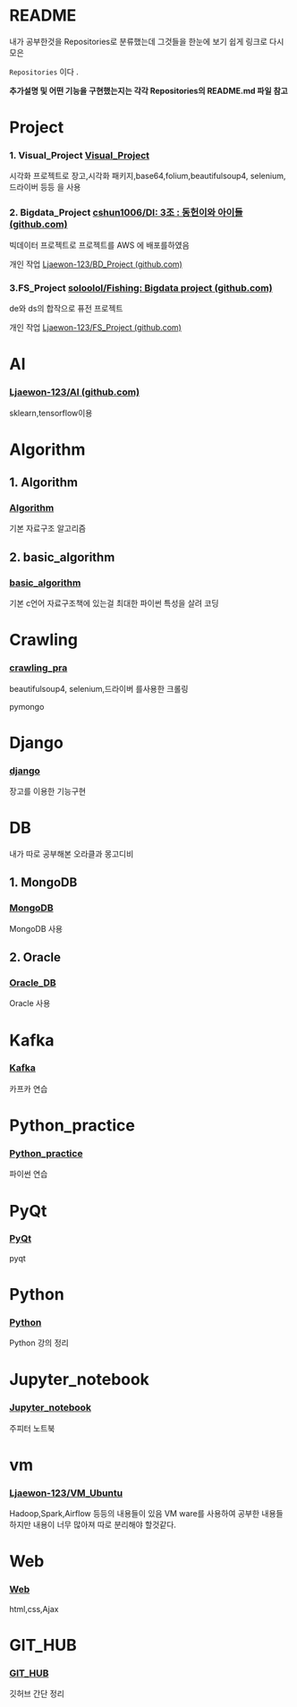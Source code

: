 # README

내가 공부한것을 Repositories로 분류했는데 그것들을 한눈에 보기 쉽게 링크로 다시 모은 

`Repositories` 이다 .

**추가설명 및 어떤 기능을 구현했는지는 각각 Repositories의 README.md 파일 참고**

# Project

### 1. Visual_Project   [Visual_Project](https://github.com/Ljaewon-123/Visual_Project) 

시각화 프로젝트로 장고,시각화 패키지,base64,folium,beautifulsoup4, selenium,드라이버 등등 을 사용

### 2. Bigdata_Project [cshun1006/DI: 3조 : 동헌이와 아이들 (github.com)](https://github.com/cshun1006/DI)

빅데이터 프로젝트로 프로젝트를 AWS 에 배포를하였음

개인 작업 [Ljaewon-123/BD_Project (github.com)](https://github.com/Ljaewon-123/BD_Project)

### 3.FS_Project [soloolol/Fishing: Bigdata project (github.com)](https://github.com/soloolol/Fishing)

de와 ds의 합작으로 퓨전 프로젝트

개인 작업 [Ljaewon-123/FS_Project (github.com)](https://github.com/Ljaewon-123/FS_Project)



# AI

### [Ljaewon-123/AI (github.com)](https://github.com/Ljaewon-123/AI)

sklearn,tensorflow이용 

# Algorithm

## 1. Algorithm

### [Algorithm](https://github.com/Ljaewon-123/Algorithm)

기본 자료구조 알고리즘

## 2. basic_algorithm

### [basic_algorithm](https://github.com/Ljaewon-123/basic_algorithm) 

기본 c언어 자료구조책에 있는걸 최대한 파이썬 특성을 살려 코딩

# Crawling

### [crawling_pra](https://github.com/Ljaewon-123/crawling_pra)

beautifulsoup4, selenium,드라이버 를사용한 크롤링 

pymongo

# Django

### [django](https://github.com/Ljaewon-123/django)

장고를 이용한 기능구현

# DB
내가 따로 공부해본 오라클과 몽고디비

## 1. MongoDB

### [MongoDB](https://github.com/Ljaewon-123/MongoDB)

MongoDB 사용

## 2. Oracle

### [Oracle_DB](https://github.com/Ljaewon-123/Oracle_DB)

Oracle 사용

# Kafka

### [Kafka](https://github.com/Ljaewon-123/Kafka)

카프카 연습

# Python_practice

### [Python_practice](https://github.com/Ljaewon-123/Python_practice)

파이썬 연습

# PyQt

### [PyQt](https://github.com/Ljaewon-123/PyQt)

pyqt

# Python

### [Python](https://github.com/Ljaewon-123/Python)

Python 강의 정리

# Jupyter_notebook

### [Jupyter_notebook](https://github.com/Ljaewon-123/Jupyter_notebook)

주피터 노트북

# vm

### [Ljaewon-123/VM_Ubuntu ](https://github.com/Ljaewon-123/VM_Ubuntu)

Hadoop,Spark,Airflow 등등의 내용들이 있음 
VM ware를 사용하여 공부한 내용들 하지만 내용이 너무 많아져 따로 분리해야 할것같다.

# Web

### [Web](https://github.com/Ljaewon-123/Web) 

html,css,Ajax

# GIT_HUB

### [GIT_HUB](https://github.com/Ljaewon-123/GIT_HUB)

깃허브 간단 정리
